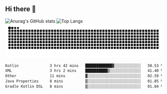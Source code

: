 ## Hi there 👋
![Anurag's GitHub stats](https://githubreadme-93cp.vercel.app/api?username=CNCoreSteb)
![Top Langs](https://githubreadme-93cp.vercel.app/api/top-langs/?username=CNCoreSteb)
<picture>
  <source media="(prefers-color-scheme: dark)" srcset="https://raw.githubusercontent.com/CNCoreSteb/CNCoreSteb/output/github-contribution-grid-snake-dark.svg">
  <source media="(prefers-color-scheme: light)" srcset="https://raw.githubusercontent.com/CNCoreSteb/CNCoreSteb/output/github-contribution-grid-snake.svg">
  <img alt="github contribution grid snake animation" src="https://raw.githubusercontent.com/CNCoreSteb/CNCoreSteb/output/github-contribution-grid-snake.svg">
</picture>

<!--START_SECTION:waka-->

```txt
Kotlin              3 hrs 42 mins   ████████████▓░░░░░░░░░░░░   50.53 %
XML                 3 hrs 2 mins    ██████████▒░░░░░░░░░░░░░░   41.40 %
Other               11 mins         ▓░░░░░░░░░░░░░░░░░░░░░░░░   02.59 %
Java Properties     8 mins          ▒░░░░░░░░░░░░░░░░░░░░░░░░   01.85 %
Gradle Kotlin DSL   8 mins          ▒░░░░░░░░░░░░░░░░░░░░░░░░   01.84 %
```

<!--END_SECTION:waka-->


<!--
**CNCoreSteb/CNCoreSteb** is a ✨ _special_ ✨ repository because its `README.md` (this file) appears on your GitHub profile.

Here are some ideas to get you started:

- 🔭 I’m currently working on ...
- 🌱 I’m currently learning ...
- 👯 I’m looking to collaborate on ...
- 🤔 I’m looking for help with ...
- 💬 Ask me about ...
- 📫 How to reach me: ...
- 😄 Pronouns: ...
- ⚡ Fun fact: ...
-->
